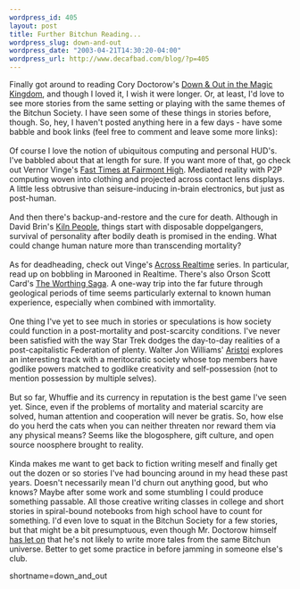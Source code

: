 ```yaml
--- 
wordpress_id: 405
layout: post
title: Further Bitchun Reading...
wordpress_slug: down-and-out
wordpress_date: "2003-04-21T14:30:20-04:00"
wordpress_url: http://www.decafbad.com/blog/?p=405
---
```

Finally got around to reading Cory Doctorow's <a href="http://www.craphound.com/down/" target="_top">Down &amp; Out in the Magic Kingdom</a>,
and though I loved it, I wish it were longer.  Or, at least,
I'd love to see more stories from the same setting or playing with the
same themes of the Bitchun Society.  I have seen some of these things
in stories before, though.  So, hey, I haven't posted anything here in
a few days - have some babble and book links (feel free to comment and
leave some more links):
<br /><br />
Of course I love the notion of ubiquitous computing and personal
HUD's.  I've babbled about that at length for sure.  If you want more
of that, go check out Vernor Vinge's
<a href="http://www.amazon.com/exec/obidos/ASIN/0312875843/0xdecafbad-20" target="_top">Fast Times at Fairmont High</a>.
Mediated reality with P2P computing woven into clothing and projected
across contact lens displays.  A little less obtrusive than
seisure-inducing in-brain electronics, but just as post-human.
<br /><br />
And then there's backup-and-restore and the cure for death.  Although
in David Brin's
<a href="http://www.amazon.com/exec/obidos/tg/detail/-/0765342618/0xdecafbad-20" target="_top">Kiln People</a>,
things start with disposable
doppelgangers, survival of personality after bodily death is promised
in the ending.  What could change human nature more than transcending
mortality?
<br /><br />
As for deadheading, check out Vinge's
<a href="http://www.amazon.com/exec/obidos/tg/detail/-/0671720988/0xdecafbad-20" target="_top">Across Realtime</a>
series.  In
particular, read up on bobbling in Marooned in Realtime.  There's also
Orson Scott Card's <a href="http://www.amazon.com/exec/obidos/tg/detail/-/0812533313/0xdecafbad-20" target="_top">The Worthing Saga</a>.
A one-way trip into the far future
through geological periods of time seems particularly external to
known human experience, especially when combined with immortality.
<br /><br />
One thing I've yet to see much in stories or speculations is how
society could function in a post-mortality and post-scarcity
conditions.  I've never been satisfied with the way Star Trek dodges
the day-to-day realities of a post-capitalistic Federation of plenty.
Walter Jon Williams' <a href="http://www.amazon.com/exec/obidos/tg/detail/-/0312851723/0xdecafbad-20" target="_top">Aristoi</a>
explores an interesting track with a
meritocratic society whose top members have godlike powers matched to
godlike creativity and self-possession (not to mention possession by
multiple selves).
<br /><br />
But so far, Whuffie and its currency in reputation is the best game
I've seen yet.  Since, even if the problems of mortality and material
scarcity are solved, human attention and cooperation will never be
gratis.  So, how else do you herd the cats when you can neither
threaten nor reward them via any physical means?  Seems like the
blogosphere, gift culture, and open source noosphere brought to
reality.
<br /><br />
Kinda makes me want to get back to fiction writing meself and finally
get out the dozen or so stories I've had bouncing around in my head
these past years.  Doesn't necessarily mean I'd churn out anything
good, but who knows?  Maybe after some work and some stumbling I could
produce something passable.  All those creative writing classes in
college and short stories in spiral-bound notebooks from high school
have to count for something.  I'd even love to squat in the Bitchun
Society for a few stories, but that might be a bit presumptuous, even though
Mr. Doctorow himself <a href="http://www.craphound.com/down/archives/2003_01.php#000054" target="_top">has let on</a>
that he's not likely to write more
tales from the same Bitchun universe.
Better to get some practice in before jamming in someone else's club.
<!--more-->
shortname=down_and_out
